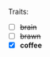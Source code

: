 Traits:

- [ ] <strike>brain</strike>
- [ ] <strike>brawn</strike>
- [X] **coffee**

<!---
jianoway/jianoway is a ✨ special ✨ repository because its `README.md` (this file) appears on your GitHub profile.
You can click the Preview link to take a look at your changes.
--->
